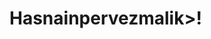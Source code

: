 <!Docoment HtML>
<HTML>
<head>
<title>APNA PUNJAB COLLAGE</title>
</head>
<body>
<h1>Hasnainpervezmalik>!</h1>
</body>
</HTML>
